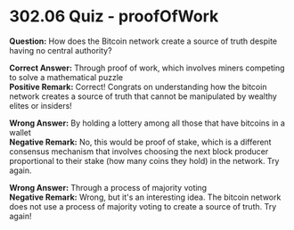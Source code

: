 # 302.06 Quiz - proofOfWork

**Question:** How does the Bitcoin network create a source of truth despite having no central authority?

**Correct Answer:** Through proof of work, which involves miners competing to solve a mathematical puzzle\
**Positive Remark:** Correct! Congrats on understanding how the bitcoin network creates a source of truth that cannot be manipulated by wealthy elites or insiders!

**Wrong Answer:** By holding a lottery among all those that have bitcoins in a wallet\
**Negative Remark:** No, this would be proof of stake, which is a different consensus mechanism that involves choosing the next block producer proportional to their stake (how many coins they hold) in the network. Try again.

**Wrong Answer:** Through a process of majority voting\
**Negative Remark:** Wrong, but it's an interesting idea. The bitcoin network does not use a process of majority voting to create a source of truth. Try again!
